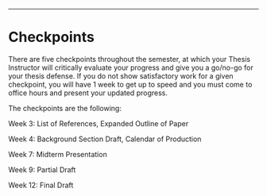 ___
# Checkpoints


There are five checkpoints throughout the semester, at which your Thesis Instructor will critically evaluate your progress and give you a go/no-go for your thesis defense. If you do not show satisfactory work for a given checkpoint, you will have 1 week to get up to speed and you must come to office hours and present your updated progress. 

The checkpoints are the following:

Week 3: List of References, Expanded Outline of Paper

Week 4: Background Section Draft, Calendar of Production

Week 7: Midterm Presentation 

Week 9: Partial Draft 

Week 12: Final Draft
